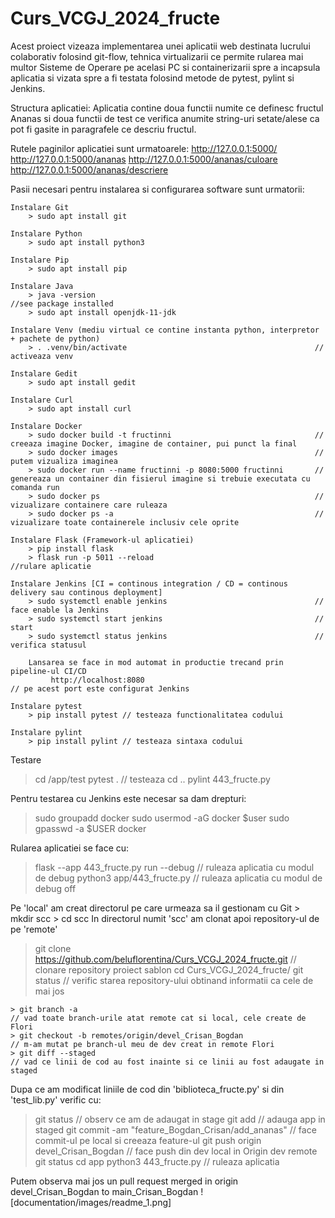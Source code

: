 # Curs_VCGJ_2024_fructe

Acest proiect vizeaza implementarea unei aplicatii web destinata lucrului colaborativ folosind git-flow, tehnica virtualizarii ce permite rularea mai multor Sisteme de Operare pe acelasi PC si containerizarii spre a incapsula aplicatia si vizata spre a fi testata folosind metode de pytest, pylint si Jenkins.

Structura aplicatiei:
Aplicatia contine doua functii numite ce definesc fructul Ananas si doua functii de test ce verifica anumite string-uri setate/alese ca pot fi gasite in paragrafele ce descriu fructul.

Rutele paginilor aplicatiei sunt urmatoarele:
http://127.0.0.1:5000/
http://127.0.0.1:5000/ananas
http://127.0.0.1:5000/ananas/culoare
http://127.0.0.1:5000/ananas/descriere

Pasii necesari pentru instalarea si configurarea software sunt urmatorii:

    Instalare Git
        > sudo apt install git

    Instalare Python
        > sudo apt install python3

    Instalare Pip
        > sudo apt install pip

    Instalare Java
        > java -version                                                 //see package installed
    	> sudo apt install openjdk-11-jdk

    Instalare Venv (mediu virtual ce contine instanta python, interpretor + pachete de python)
        > . .venv/bin/activate                                          // activeaza venv

    Instalare Gedit
        > sudo apt install gedit

    Instalare Curl
        > sudo apt install curl

    Instalare Docker
        > sudo docker build -t fructinni                                // creeaza imagine Docker, imagine de container, pui punct la final
        > sudo docker images 		                                    // putem vizualiza imaginea
        > sudo docker run --name fructinni -p 8080:5000 fructinni       // genereaza un container din fisierul imagine si trebuie executata cu comanda run
        > sudo docker ps 			                                    // vizualizare containere care ruleaza
        > sudo docker ps -a 			                                // vizualizare toate containerele inclusiv cele oprite

    Instalare Flask (Framework-ul aplicatiei)
        > pip install flask
        > flask run -p 5011 --reload                                    //rulare aplicatie

    Instalare Jenkins [CI = continous integration / CD = continous delivery sau continous deployment]
        > sudo systemctl enable jenkins 	                            // face enable la Jenkins
        > sudo systemctl start jenkins 	                                // start
        > sudo systemctl status jenkins 	                            // verifica statusul

    	Lansarea se face in mod automat in productie trecand prin pipeline-ul CI/CD
             http://localhost:8080                                           // pe acest port este configurat Jenkins

    Instalare pytest
        > pip install pytest // testeaza functionalitatea codului

    Instalare pylint
        > pip install pylint // testeaza sintaxa codului

Testare

> cd /app/test
> pytest . // testeaza
> cd ..
> pylint 443_fructe.py

Pentru testarea cu Jenkins este necesar sa dam drepturi:

> sudo groupadd docker
> sudo usermod -aG docker $user
> sudo gpasswd -a $USER docker

Rularea aplicatiei se face cu:

> flask --app 443_fructe.py run --debug // ruleaza aplicatia cu modul de debug
> python3 app/443_fructe.py // ruleaza aplicatia cu modul de debug off

Pe 'local' am creat directorul pe care urmeaza sa il gestionam cu Git > mkdir scc > cd scc
In directorul numit 'scc' am clonat apoi repository-ul de pe 'remote'

> git clone https://github.com/beluflorentina/Curs_VCGJ_2024_fructe.git // clonare repository proiect sablon
> cd Curs_VCGJ_2024_fructe/
> git status // verific starea repository-ului obtinand informatii ca cele de mai jos

    > git branch -a                                                                 // vad toate branch-urile atat remote cat si local, cele create de Flori
    > git checkout -b remotes/origin/devel_Crisan_Bogdan                            // m-am mutat pe branch-ul meu de dev creat in remote Flori
    > git diff --staged                                                             // vad ce linii de cod au fost inainte si ce linii au fost adaugate in staged

Dupa ce am modificat liniile de cod din 'biblioteca_fructe.py' si din 'test_lib.py' verific cu:

> git status // observ ce am de adaugat in stage
> git add // adauga app in staged
> git commit -am "feature_Bogdan_Crisan/add_ananas" // face commit-ul pe local si creeaza feature-ul
> git push origin devel_Crisan_Bogdan // face push din dev local in Origin dev remote
> git status
> cd app
> python3 443_fructe.py // ruleaza aplicatia

Putem observa mai jos un pull request merged in origin devel_Crisan_Bogdan to main_Crisan_Bogdan
![documentation/images/readme_1.png]
